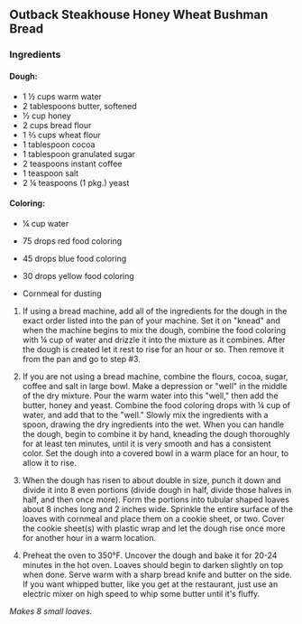 ## Outback Steakhouse Honey Wheat Bushman Bread

### Ingredients

#### Dough:
- 1 ½ cups warm water
- 2 tablespoons butter, softened
- ½ cup honey
- 2 cups bread flour
- 1 ⅔ cups wheat flour
- 1 tablespoon cocoa
- 1 tablespoon granulated sugar
- 2 teaspoons instant coffee
- 1 teaspoon salt
- 2 ¼ teaspoons (1 pkg.) yeast

#### Coloring:
- ¼ cup water
- 75 drops red food coloring
- 45 drops blue food coloring
- 30 drops yellow food coloring

- Cornmeal for dusting

1. If using a bread machine, add all of the ingredients for the dough in the exact order listed into the pan of your machine. Set it on "knead" and when the machine begins to mix the dough, combine the food coloring with ¼ cup of water and drizzle it into the mixture as it combines. After the dough is created let it rest to rise for an hour or so. Then remove it from the pan and go to step #3.

2. If you are not using a bread machine, combine the flours, cocoa, sugar, coffee and salt in large bowl. Make a depression or "well" in the middle of the dry mixture. Pour the warm water into this "well," then add the butter, honey and yeast. Combine the food coloring drops with ¼ cup of water, and add that to the "well." Slowly mix the ingredients with a spoon, drawing the dry ingredients into the wet. When you can handle the dough, begin to combine it by hand, kneading the dough thoroughly for at least ten minutes, until it is very smooth and has a consistent color. Set the dough into a covered bowl in a warm place for an hour, to allow it to rise.

3. When the dough has risen to about double in size, punch it down and divide it into 8 even portions (divide dough in half, divide those halves in half, and then once more). Form the portions into tubular shaped loaves about 8 inches long and 2 inches wide. Sprinkle the entire surface of the loaves with cornmeal and place them on a cookie sheet, or two. Cover the cookie sheet(s) with plastic wrap and let the dough rise once more for another hour in a warm location.

4. Preheat the oven to 350°F. Uncover the dough and bake it for 20-24 minutes in the hot oven. Loaves should begin to darken slightly on top when done. Serve warm with a sharp bread knife and butter on the side. If you want whipped butter, like you get at the restaurant, just use an electric mixer on high speed to whip some butter until it's fluffy.

_Makes 8 small loaves._